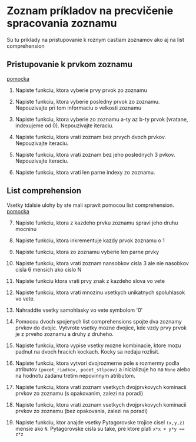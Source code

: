 # Zoznam príkladov na precvičenie spracovania zoznamu

Su tu priklady na pristupovanie k roznym castiam zoznamov ako aj na list comprehension

## Pristupovanie k prvkom zoznamu
[pomocka](http://anandology.com/python-practice-book/working-with-data.html)

1. Napiste funkciu, ktora vyberie prvy prvok zo zoznamu

2. Napiste funkciu, ktora vyberie posledny prvok zo zoznamu. Nepouzivajte pri tom informaciu o velkosti zoznamu

3. Napiste funkciu, ktora vyberie zo zoznamu a-ty az b-ty prvok (vratane, indexujeme od 0). Nepouzivajte iteraciu.

4. Napiste funkciu, ktora vrati zoznam bez prvych dvoch prvkov. Nepouzivajte iteraciu.

5. Napiste funkciu, ktora vrati zoznam bez jeho poslednych 3 pvkov. Nepouzivajte iteraciu.

6. Napiste funkciu, ktora vrati len parne indexy zo zoznamu.

## List comprehension

Vsetky tdalsie ulohy by ste mali spravit pomocou list comprehension.
[pomocka](http://www.python-course.eu/python3_list_comprehension.php)

7. Napiste funkciu, ktora z kazdeho prvku zoznamu spravi jeho druhu mocninu

8. Napiste funkciu, ktora inkrementuje kazdy prvok zoznamu o 1

9. Napiste funkciu, ktora zo zoznamu vyberie len parne prvky

10. Napiste funkciu, ktora vrati zoznam nansobkov cisla 3 ale nie nasobkov cisla 6 mensich ako cislo N

11. Napiste funkciu ktora vrati prvy znak z kazdeho slova vo vete

12. Napiste funkciu, ktora vrati mnozinu vsetkych unikatnych spoluhlasok vo vete.

13. Nahraddte vsetky samohlasky vo vete symbolom '0'

14. Pomocou dvoch spojenych list comprehensions spojte dva zoznamy prvkov do dvojic. 
Vytvrote vsetky mozne dvojice, kde vzdy prvy prvok je z prveho zoznamu a druhy z druheho.

15. Napiste funkciu, ktora vypise vsetky mozne kombinacie, ktore mozu padnut na dvoch hracich kockach. Kocky sa nedaju rozlisit.

16. Napiste funkciu, ktora vytvori dvojrozmerne pole s rozmermy podla atributov `(pocet_riadkov, pocet_stlpcov)` a inicializuje ho na `None` alebo na hodnotu zadanu tretim nepovinnym atributom.

17. Napiste funkciu, ktora vrati zoznam vsetkych dvojprvkovych kominacii prvkov zo zoznamu (s opakovanim, zalezi na poradi)

18. Napiste funkciu, ktora vrati zoznam vsetkych dvojprvkovych kominacii prvkov zo zoznamu (bez opakovania, zalezi na poradi)

19. Napiste funkciu, ktor anajde vsetky Pytagorovske trojice cisel `(x,y,z)` mensie ako `N`. Pytagorovske cisla su take, pre ktore plati `x*x + y*y == z*z`


